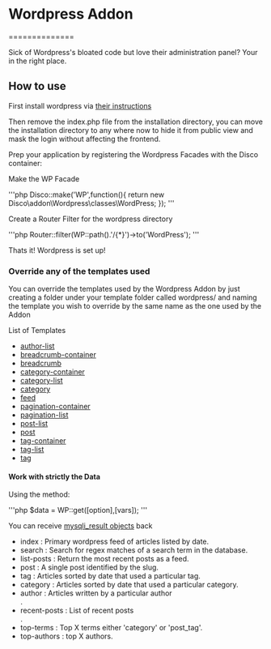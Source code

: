 <h1>Wordpress Addon</h1>
==============

<p>Sick of Wordpress's bloated code but love their administration panel? Your in the right place.</p>

<h2>How to use</h2>

<p>First install wordpress via <a href='http://codex.wordpress.org/Installing_WordPress'>their instructions</a></p>

<p>Then remove the index.php file from the installation directory, you can move the installation directory to any
where now to hide it from public view and mask the login without affecting the frontend.</p>

<p>Prep your application by registering the Wordpress Facades with the Disco container:</p>

<p>Make the WP Facade</p>
'''php
   Disco::make('WP',function(){
        return new Disco\addon\Wordpress\classes\WordPress;
   });
'''

<p>Create a Router Filter for the wordpress directory</p>

'''php
    Router::filter(WP::path().'/{*}')->to('WordPress');
'''

<p>Thats it! Wordpress is set up!</p>

<h3>Override any of the templates used</h3>
<p>You can override the templates used by the Wordpress Addon by just creating a folder under your template folder
called wordpress/ and naming the template you wish to override by the same name as the one used by the Addon</p>

<p>List of Templates</p>
<ul>
    <li><a
    href='http://github.com/discophp/wordpress/blob/master/addon/template/wordpress/author-list.template.html'>author-list</a></li>
    <li><a href='http://github.com/discophp/wordpress/blob/master/addon/template/wordpress/breadcrumb-container.template.html'>breadcrumb-container</a></li>
    <li><a href='http://github.com/discophp/wordpress/blob/master/addon/template/wordpress/breadcrumb.template.html'>breadcrumb</a></li>
    <li><a href='http://github.com/discophp/wordpress/blob/master/addon/template/wordpress/category-container.template.html'>category-container</a></li>
    <li><a href='http://github.com/discophp/wordpress/blob/master/addon/template/wordpress/category-list.template.html'>category-list</a></li>
    <li><a href='http://github.com/discophp/wordpress/blob/master/addon/template/wordpress/category.template.html'>category</a></li>
    <li><a href='http://github.com/discophp/wordpress/blob/master/addon/template/wordpress/feed.template.html'>feed</a></li>
    <li><a href='http://github.com/discophp/wordpress/blob/master/addon/template/wordpress/pagination-container.template.html'>pagination-container</a></li>
    <li><a href='http://github.com/discophp/wordpress/blob/master/addon/template/wordpress/pagination-list.template.html'>pagination-list</a></li>
    <li><a href='http://github.com/discophp/wordpress/blob/master/addon/template/wordpress/post-list.template.html'>post-list</a></li>
    <li><a href='http://github.com/discophp/wordpress/blob/master/addon/template/wordpress/post.template.html'>post</a></li>
    <li><a href='http://github.com/discophp/wordpress/blob/master/addon/template/wordpress/tag-container.template.html'>tag-container</a></li>
    <li><a href='http://github.com/discophp/wordpress/blob/master/addon/template/wordpress/tag-list.template.html'>tag-list</a></li>
    <li><a href='http://github.com/discophp/wordpress/blob/master/addon/template/wordpress/tag.template.html'>tag</a></li>
</ul>

<h4>Work with strictly the Data</h4>

<p>Using the method:</p>

'''php
    $data = WP::get([option],[vars]);
'''

<p>You can receive <a href='http://www.php.net//manual/en/class.mysqli-result.php'>mysqli_result objects</a> back</p>

<ul>
    <li>index : Primary wordpress feed of articles listed by date.</li>
    <li>search : Search for regex matches of a search term in the database.</li>
    <li>list-posts : Return the most recent posts as a feed.</li>
    <li>post : A single post identified by the slug.</li>
    <li>tag : Articles sorted by date that used a particular tag.</li>
    <li>category : Articles sorted by date that used a particular category.</li>
    <li>author : Articles written by a particular author</li>.
    <li>recent-posts : List of recent posts</li>.
    <li>top-terms : Top X terms either 'category' or 'post_tag'.</li>
    <li>top-authors : top X authors.</li>
</ul>

